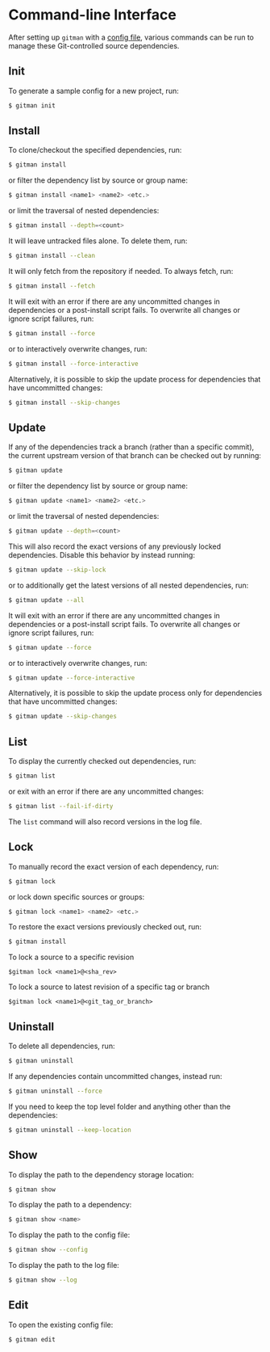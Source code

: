 # Command-line Interface

After setting up `gitman` with a [config file](../index.md#setup), various commands can be run to manage these Git-controlled source dependencies.

## Init

To generate a sample config for a new project, run:

```sh
$ gitman init
```

## Install

To clone/checkout the specified dependencies, run:

```sh
$ gitman install
```

or filter the dependency list by source or group name:

```sh
$ gitman install <name1> <name2> <etc.>
```

or limit the traversal of nested dependencies:

```sh
$ gitman install --depth=<count>
```

It will leave untracked files alone. To delete them, run:

```sh
$ gitman install --clean
```

It will only fetch from the repository if needed. To always fetch, run:

```sh
$ gitman install --fetch
```

It will exit with an error if there are any uncommitted changes in dependencies or a post-install script fails. To overwrite all changes or ignore script failures, run:

```sh
$ gitman install --force
```

or to interactively overwrite changes, run:

```sh
$ gitman install --force-interactive
```

Alternatively, it is possible to skip the update process for dependencies that have uncommitted changes:

```sh
$ gitman install --skip-changes
```

## Update

If any of the dependencies track a branch (rather than a specific commit), the current upstream version of that branch can be checked out by running:

```sh
$ gitman update
```

or filter the dependency list by source or group name:

```sh
$ gitman update <name1> <name2> <etc.>
```

or limit the traversal of nested dependencies:

```sh
$ gitman update --depth=<count>
```

This will also record the exact versions of any previously locked dependencies. Disable this behavior by instead running:

```sh
$ gitman update --skip-lock
```

or to additionally get the latest versions of all nested dependencies, run:

```sh
$ gitman update --all
```

It will exit with an error if there are any uncommitted changes in dependencies or a post-install script fails. To overwrite all changes or ignore script failures, run:

```sh
$ gitman update --force
```

or to interactively overwrite changes, run:

```sh
$ gitman update --force-interactive
```

Alternatively, it is possible to skip the update process only for dependencies that have uncommitted changes:

```sh
$ gitman update --skip-changes
```

## List

To display the currently checked out dependencies, run:

```sh
$ gitman list
```

or exit with an error if there are any uncommitted changes:

```sh
$ gitman list --fail-if-dirty
```

The `list` command will also record versions in the log file.

## Lock

To manually record the exact version of each dependency, run:

```sh
$ gitman lock
```

or lock down specific sources or groups:

```sh
$ gitman lock <name1> <name2> <etc.>
```

To restore the exact versions previously checked out, run:

```sh
$ gitman install
```

To lock a source to a specific revision
```
$gitman lock <name1>@<sha_rev>
```

To lock a source to latest revision of a specific tag or branch
```
$gitman lock <name1>@<git_tag_or_branch>
```

## Uninstall

To delete all dependencies, run:

```sh
$ gitman uninstall
```

If any dependencies contain uncommitted changes, instead run:

```sh
$ gitman uninstall --force
```

If you need to keep the top level folder and anything other than the dependencies:

```sh
$ gitman uninstall --keep-location
```

## Show

To display the path to the dependency storage location:

```sh
$ gitman show
```

To display the path to a dependency:

```sh
$ gitman show <name>
```

To display the path to the config file:

```sh
$ gitman show --config
```

To display the path to the log file:

```sh
$ gitman show --log
```

## Edit

To open the existing config file:

```sh
$ gitman edit
```
